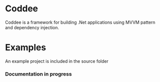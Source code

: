 # Coddee
Coddee is a framework for building .Net applications using MVVM pattern and dependency injection.


# Examples
An example project is included in the source folder

### Documentation in progress

